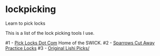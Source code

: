# lockpicking
Learn to pick locks

This is a list of the lock picking tools I use.

#1 - <a href="https://www.picklocks.com">Pick Locks Dot Com</a>
  Home of the SWICK.
#2 - <a href="https://www.sparrowslockpicks.com/collections/cut-away-practice-locks">Sparrows Cut Away Practice Locks</a>
#3 - <a href="www.originallishi.com/">Original Lishi Picks/</a>
